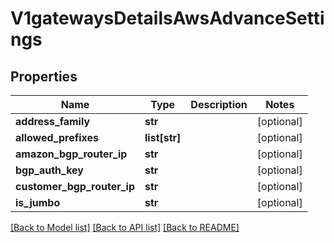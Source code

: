 # V1gatewaysDetailsAwsAdvanceSettings

## Properties
Name | Type | Description | Notes
------------ | ------------- | ------------- | -------------
**address_family** | **str** |  | [optional] 
**allowed_prefixes** | **list[str]** |  | [optional] 
**amazon_bgp_router_ip** | **str** |  | [optional] 
**bgp_auth_key** | **str** |  | [optional] 
**customer_bgp_router_ip** | **str** |  | [optional] 
**is_jumbo** | **str** |  | [optional] 

[[Back to Model list]](../README.md#documentation-for-models) [[Back to API list]](../README.md#documentation-for-api-endpoints) [[Back to README]](../README.md)

